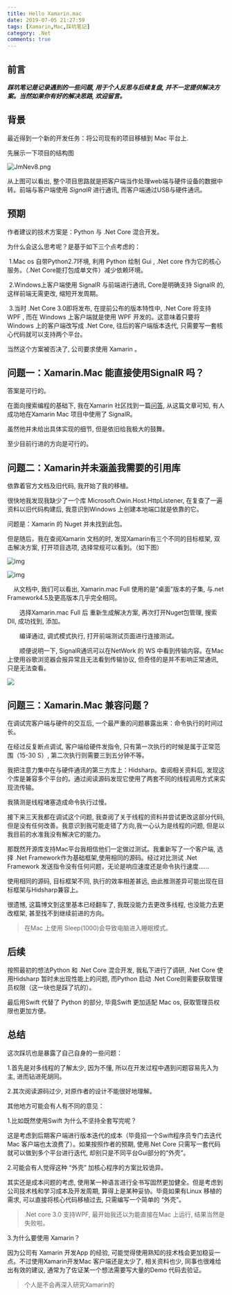 ```yaml
---
title: Hello Xamarin.mac
date: 2019-07-05 21:27:59
tags: [Xamarin,Mac,踩坑笔记]
category: .Net
comments: true
---
```




## 前言



***踩坑笔记是记录遇到的一些问题, 用于个人反思与后续复盘, 并不一定提供解决方案。当然如果你有好的解决思路, 欢迎留言。***



## 背景

最近得到一个新的开发任务：将公司现有的项目移植到 Mac 平台上.

先展示一下项目的结构图

![JmNev8.png](https://s1.ax1x.com/2020/04/18/JmNev8.png)



从上图可以看出, 整个项目思路就是把客户端当作处理web端与硬件设备的数据中转。前端与客户端使用 *SignalR* 进行通讯,  而客户端通过USB与硬件通讯。



## 预期

作者建议的技术方案是：Python 与 .Net Core 混合开发。

为什么会这么思考呢？是基于如下三个点考虑的：

​	1.Mac os 自带Python2.7环境, 利用 Python 绘制 Gui , .Net core 作为它的核心服务。（.Net Core能打包成单文件）减少依赖环境。

​	2.Windows上客户端使用 SignalR 与前端进行通讯, Core是明确支持 SignalR 的, 这样前端无需更改, 缩短开发周期。

​    3.当时 .Net Core 3.0即将发布, 在提前公布的版本特性中, .Net Core 将支持 WPF , 而在 Windows 上客户端就是使用 WPF 开发的。这意味着只要将Windows 上的客户端改写成 .Net Core,  往后的客户端版本迭代, 只需要写一套核心代码就可以支持两个平台。



当然这个方案被否决了,  公司要求使用 Xamarin 。





## 问题一：**Xamarin.Mac 能直接使用SignalR 吗？**



答案是可行的。

在面向搜索编程的基础下,  我在Xamarin 社区找到一篇[问答](https://forums.xamarin.com/discussion/35226/signalr-for-xamarin-mac),  从这篇文章可知,  有人成功地在Xamarin Mac 项目中使用了 SignalR。

虽然他并未给出具体实现的细节,  但是依旧给我极大的鼓舞。

至少目前行进的方向是可行的。



## 问题二：**Xamarin并未涵盖我需要的引用库**　　

依靠着官方文档及旧代码,  我开始了我的移植。

很快地我发现我缺少了一个库 Microsoft.Owin.Host.HttpListener,  在复查了一遍资料以旧代码构建后,  我意识到Windows 上创建本地端口就是依靠的它。

问题是：Xamarin 的 Nuget 并未找到此包。

但是随后，我在查阅Xamarin 文档的时,  发现Xamarin有三个不同的目标框架,  双击解决方案,  打开项目选项, 选择常规可以看到。（如下图） 

![img](https://s1.ax1x.com/2020/04/18/Jexb24.png)

![img](https://s1.ax1x.com/2020/04/18/Jex7PU.png)

　从文档中, 我们可以看出, Xamarin.mac Full 使用的是“桌面”版本的子集, 与.net Framework4.5及更高版本几乎完全相同。

　　选择Xamarin.mac Full 后 重新生成解决方案, 再次打开Nuget包管理, 搜索Dll, 成功找到, 添加。

　　编译通过, 调式模式执行, 打开前端测试页面进行连接测试。

　　顺便说明一下, SignalR通讯可以在NetWork 的 WS 中看到传输内容。在Mac 上使用谷歌浏览器会报异常且无法看到传输协议, 但奇怪的是并不影响正常通讯,  只是无法查看。

<img src="https://s1.ax1x.com/2020/04/18/JexHGF.png"  />



## 问题三：**Xamarin.Mac 兼容问题？**　

在调试完客户端与硬件的交互后, 一个最严重的问题暴露出来：命令执行的时间过长。

在经过反复断点调试, 客户端给硬件发指令, 只有第一次执行的时候是属于正常范围（15-30 S）, 第二次执行则需要三到五分钟不等。

我把注意力集中在与硬件通讯的第三方库上：Hidsharp。查阅相关资料后, 发现这个库是兼容多个平台的。通过阅读源码发现它使用了两套不同的线程调用方式来实现流传输。

我猜测是线程堵塞造成命令执行过慢。

接下来三天我都在调试这个问题, 我查阅了关于线程的资料并尝试更改这部分代码, 但是没有任何改善。我意识到我可能走错了方向,我一心认为是线程的问题, 但是以我目前的水准我没有解决它的能力。

那既然开源库支持Mac平台我相信他们一定做过测试。我重新写了一个客户端, 选择 .Net Framework作为基础框架,使用相同的源码。经过对比测试 .Net Framework 发送指令没有任何问题，无论是响应速度还是命令执行速度……

使用相同的源码, 目标框架不同, 执行的效率相差甚远, 由此推测差异可能出现在目标框架与Hidsharp兼容上。

很遗憾, 这篇博文到这里基本已经翻车了, 我既没能力去更改多线程, 也没能力去更改框架, 甚至找不到继续前进的方向。



> 在Mac 上使用 Sleep(1000)会导致电脑进入睡眠模式。



## 后续

按照最初的想法Python 和 .Net Core 混合开发, 我私下进行了调研, .Net Core 使用Hidsharp 暂时未出现性能上的问题, 而Python 启动 .Net Core则需要获取管理员权限（这一块也是踩了坑的）。

最后用Swift 代替了 Python 的部分, 毕竟Swift 更加适配 Mac os, 获取管理员权限也更加方便。



## 总结

这次踩坑也是暴露了自己自身的一些问题：

1.首先是对多线程的了解太少, 因为不懂, 所以在开发过程中遇到问题容易先入为主, 进而钻进死胡同。

2.其次阅读源码过少, 对原作者的设计不能很好地理解。 



其他地方可能会有人有不同的意见：

1.比如既然使用Swift 为什么不坚持全套写完呢？

这是考虑到后期客户端进行版本迭代的成本（毕竟招一个Swift程序员专门去迭代Mac 客户端也太浪费了）。如果按照作者的预期, 使用.Net Core 只需写一套代码就可以做到多个平台进行迭代, 却别只是不同平台Gui部分的“外壳”。



2.可能会有人觉得这种 “外壳” 加核心程序的方案比较诡异。

其实还是成本问题的考虑, 使用某一种语言进行全书写固然更加健全。但是考虑到公司技术栈和学习成本及开发周期, 算得上是某种妥协。毕竟如果有Linux 移植的需求, 可以直接将核心代码移植过去, 只需编写一个简单的 “外壳”。

>.Net core 3.0 支持WPF, 最开始我还以为能直接在Mac 上运行, 结果当然是失败啦。



3.为什么要使用 Xamarin？

因为公司有 Xamarin 开发App 的经验, 可能觉得使用熟知的技术栈会更加稳妥一点。不过使用Xamarin开发Mac 客户端还是太少了, 相关资料也少, 同事也很难给出有效的建议, 通常为了佐证某一个想法需要写大量的Demo 代码去验证。

> 个人是不会再深入研究Xamarin的